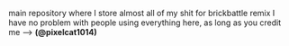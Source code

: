main repository where I store almost all of my shit for brickbattle remix
I have no problem with people using everything here, as long as you credit me --> **(@pixelcat1014)**
